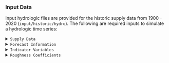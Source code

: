 ### Input Data

Input hydrologic files are provided for the historic supply data from 1900 - 2020 (`input/historic/hydro`). The following are required inputs to simulate a hydrologic time series:

<details closed>
<summary><code>Supply Data</code></summary>
<br>

| Variable Name | Description |
| --- | --- |
| Sim | Simulation time step |
| Year | Simulation year |
| Month | Simulation month |
| QM | Simulation quarter-month |
| ontLevelMOQ | Lake Ontario mean-of-quarter water level. 1-year of spinup required.|
| ontNBS | True Ontario net basin supply. 1-year of spinup required. |
| erieOut | True Lake Erie outflows. 1-year of spinup required. |
| stlouisontOut | True Lac St. Louis - Lake Ontario flows [abstraction of Ottawa River + other tributary inflows]. Also known as SLON. 1-year of spinup required.|
| ontNTS | True Ontario net total supply. 1-year of spinup required. |
| desprairiesOut | Flows out of Des Praries River |
| stfrancoisOut | Flows out of St. Francois River |
| richelieuOut | Flows out of Richelieu River |

</details>

<details closed>
<summary><code>Forecast Information</code></summary>
<br>

| Variable Name | Description |
| --- | --- |
| forNTS | Forecast annual average Ontario net total supply over the next 48 quarter-months from long-term forecast |
| indicator | Whether forNTS is wet (1), dry (-1), or neither (0) |
| confidence | Confidence in how wet or dry forNTS is [1 = not confident, 2= average confidence, 3 = very confident] |
| ontNBS_QM1 | First (of four) quarter-month forecast of Ontario net basin supply from short-term forecast |
| ontNBS_QM2 | Second (of four) quarter-month forecast of Ontario net basin supply from short-term forecast |
| ontNBS_QM3 | Third (of four) quarter-month forecast of Ontario net basin supply from short-term forecast |
| ontNBS_QM4 | Fourth (of four) quarter-month forecast of Ontario net basin supply from short-term forecast |
| erieOut_QM1 | First (of four) quarter-month forecast of Lake Erie outflows from short-term forecast |
| erieOut_QM2 | Second (of four) quarter-month forecast of Lake Erie outflows from short-term forecast |	
| erieOut_QM3 | Third (of four) quarter-month forecast of Lake Erie outflows from short-term forecast |
| erieOut_QM4 | Fourth (of four) quarter-month forecast of Lake Erie outflows from short-term forecast |
| ontNTS_QM1 | First (of four) quarter-month forecast of Ontario net total supply (Ontario net basin supply + Lake Erie outflows) from short-term forecast |
| ontNTS_QM2 | Second (of four) quarter-month forecast of Ontario net total supply (Ontario net basin supply + Lake Erie outflows) from short-term forecast |
| ontNTS_QM3 | Third (of four) quarter-month forecast of Ontario net total supply (Ontario net basin supply + Lake Erie outflows) from short-term forecast |
| ontNTS_QM4 | Fourth (of four) quarter-month forecast of Ontario net total supply (Ontario net basin supply + Lake Erie outflows) from short-term forecast |
| slonFlow_QM1 | First (of four) quarter-month forecast of Lac St. Louis - Lake Ontario flows [abstraction of Ottawa River flows] from short-term forecast |
| slonFlow_QM2 | Second (of four) quarter-month forecast of Lac St. Louis - Lake Ontario flows [abstraction of Ottawa River flows] from short-term forecast |
| slonFlow_QM3 | Third (of four) quarter-month forecast of Lac St. Louis - Lake Ontario flows [abstraction of Ottawa River flows] from short-term forecast |
| slonFlow_QM4 | Fourth (of four) quarter-month forecast of Lac St. Louis - Lake Ontario flows [abstraction of Ottawa River flows] from short-term forecast |

</details>

<details closed>
<summary><code>Indicator Variables</code></summary>
<br>

| Variable Name | Description |
| --- | --- |
| iceInd | Ice indicator [0 = no ice, 1 = formed/stable ice, 2 = unstable/forming ice] |
| tidalInd | Tidal signal |
| foreInd | Perfect forecast indicator [whether to use forecasted or observed SLON values] |

</details>

<details closed>
<summary><code>Roughness Coefficients</code></summary>
<br>

| Variable Name | Description |
| --- | --- |
| longsaultR | Roughness coefficient at Long Sault Dam |
| saundershwR | Roughness coefficient at the headwaters of Moses-Saunders Dam |
| ptclaireR | Roughness coefficient at Pointe-Claire |
| ogdensburgR | Roughness coefficient at Ogdensburg |
| cardinalR | Roughness coefficient at Cardinal |
| iroquoishwR | Roughness coefficient at the headwaters of Iroquois Dam |
| iroquoistwR | Roughness coefficient at the tailwaters of Iroquois Dam |
| morrisburgR | Roughness coefficient at Morrisburg |
| saunderstwR | Roughness coefficient at the tailwaters of Moses-Saunders Dam |
| cornwallR | Roughness coefficient at Cornwall |
| summerstownR | Roughness coefficient at Summerstown |
| jetty1R | Roughness coefficient at Jetty 1 |
| varennesR | Roughness coefficient at Varennes |
| sorelR | Roughness coefficient at Sorel |
| stpierreR	 | 	Roughness coefficient at Saint-Pierre |
| threeriversR | Roughness coefficient at Trois-Rivières |
| batiscanR | Roughness coefficient at Batiscan |

</details>